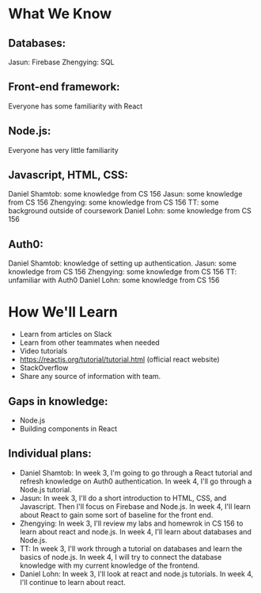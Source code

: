 # What We Know

## Databases:
Jasun: Firebase
Zhengying: SQL

## Front-end framework:
Everyone has some familiarity with React

## Node.js:
Everyone has very little familiarity

## Javascript, HTML, CSS:
Daniel Shamtob: some knowledge from CS 156
Jasun: some knowledge from CS 156
Zhengying: some knowledge from CS 156
TT: some background outside of coursework
Daniel Lohn: some knowledge from CS 156

## Auth0:
Daniel Shamtob: knowledge of setting up authentication.
Jasun: some knowledge from CS 156
Zhengying: some knowledge from CS 156
TT: unfamiliar with Auth0
Daniel Lohn: some knowledge from CS 156

# How We'll Learn
- Learn from articles on Slack
- Learn from other teammates when needed
- Video tutorials
- https://reactjs.org/tutorial/tutorial.html (official react website)
- StackOverflow
- Share any source of information with team.

## Gaps in knowledge:
- Node.js
- Building components in React

## Individual plans:
- Daniel Shamtob: In week 3, I'm going to go through a React tutorial and refresh knowledge on Auth0 authentication. In week 4, I'll go through a Node.js tutorial.
- Jasun: In week 3, I'll do a short introduction to HTML, CSS, and Javascript. Then I'll focus on Firebase and Node.js. In week 4, I'll learn about React to gain some sort of baseline for the front end.
- Zhengying: In week 3, I'll review my labs and homewrok in CS 156 to learn about react and node.js. In week 4, I'll learn about databases and Node.js.
- TT: In week 3, I'll work through a tutorial on databases and learn the basics of node.js. In week 4, I will try to connect the database knowledge with my current knowledge of the frontend.
- Daniel Lohn: In week 3, I'll look at react and node.js tutorials. In week 4, I'll continue to learn about react.
